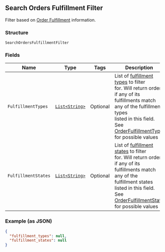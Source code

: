 ## Search Orders Fulfillment Filter

Filter based on [Order Fulfillment](#type-orderfulfillment) information.

### Structure

`SearchOrdersFulfillmentFilter`

### Fields

| Name | Type | Tags | Description |
|  --- | --- | --- | --- |
| `FulfillmentTypes` | [`List<String>`](/doc/models/order-fulfillment-type.md) | Optional | List of [fulfillment types](#type-orderfulfillmenttype) to filter<br>for. Will return orders if any of its fulfillments match any of the fulfillment types<br>listed in this field.<br>See [OrderFulfillmentType](#type-orderfulfillmenttype) for possible values |
| `FulfillmentStates` | [`List<String>`](/doc/models/order-fulfillment-state.md) | Optional | List of [fulfillment states](#type-orderfulfillmentstate) to filter<br>for. Will return orders if any of its fulfillments match any of the<br>fulfillment states listed in this field.<br>See [OrderFulfillmentState](#type-orderfulfillmentstate) for possible values |

### Example (as JSON)

```json
{
  "fulfillment_types": null,
  "fulfillment_states": null
}
```

